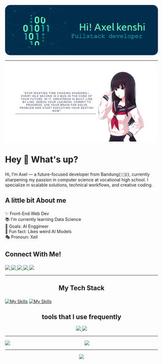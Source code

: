 <div align="center">
  <img src="src/github-header-image.png" width="900"/>
</div>

---

<div align="center">
  <img src="src/tech_powered.png" width="900"/>
</div>

<h1 align="left">Hey 👋 What's up?</h1>

###

<p align="left">Hi, I’m Axel — a future-focused developer from Bandung(🇮🇩), currently sharpening my passion in computer science at vocational high school. I specialize in scalable solutions, technical workflows, and creative coding.
</p>

###

<h2 align="left">A little bit About me</h2>

###

<p align="left">✨ Front-End Web Dev<br>📚 I'm currently learning Data Science<br>🎯 Goals: AI Enggineer<br>🎲 Fun fact: Likes weird AI Models<br>🎭 Pronoun: Xell</p>

###

<h2 align="left">Connect With Me!</h2>

###

<div align="left">
<p align="left">
  <a href="https://skillicons.dev">
    <img src="https://skillicons.dev/icons?i=instagram" />
  </a>
    <a href="https://skillicons.dev">
    <img src="https://skillicons.dev/icons?i=linkedin" />
  </a>
  </a>
  <a href="https://luminarysirx.my.id">
    <img src="https://skillicons.dev/icons?i=markdown" />
  </a>
    <a href="https://skillicons.dev">
    <img src="https://skillicons.dev/icons?i=gmail" />
  </a>
    </a>
    <a href="https://skillicons.dev">
    <img src="https://skillicons.dev/icons?i=gitlab" />
  </a>
</p>
</div>

---

<h2 align="center">My Tech Stack</h2>

###

[![My Skills](https://skillicons.dev/icons?i=html,css,js,tailwind,scss,bootstrap,react,nodejs,express,astro,svelte,angular,nextjs,expressjs,vue,laravel,mysql,postgresql,php,mongodb&perline=15)](https://skillicons.dev)
[![My Skills](https://skillicons.dev/icons?i=flutter,kotlin,ruby,c,cpp,dotnet,python,haskell,tensorflow&perline=15)](https://skillicons.dev)


<h2 align="center">tools that I use frequently</h2>

<p align="center">
  <a href="https://skillicons.dev">
    <img src="https://skillicons.dev/icons?i=figma,git,github,vscode,visualstudio,jest,postman,notion,obsidian,netlify,vercel,vite,npm,jenkins" />
    <img src="https://skillicons.dev/icons?i=ps,ai,ae,pr,xd,wordpress" />
  </a>
</p>

---

<div style="display: flex; justify-content: space-between;">
  <img src="https://github-readme-stats.vercel.app/api/top-langs/?username=axelkenshi&layout=compact" width="48%" />
  <img src="https://github-readme-stats.vercel.app/api?username=axelkenshi&show_icons=true&theme=merko" width="48%" />
</div>

---

<div align="center">
  <img height="400" src="https://media1.tenor.com/m/FTryuAk9O1sAAAAC/majo-no-tabitabi-the-journey-of-elaina.gif"  />
</div>
